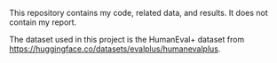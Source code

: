 This repository contains my code, related data, and results. It does not contain my report.

The dataset used in this project is the HumanEval+ dataset from https://huggingface.co/datasets/evalplus/humanevalplus.
